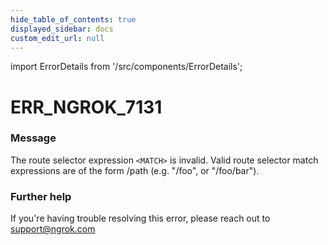 ```yaml
---
hide_table_of_contents: true
displayed_sidebar: docs
custom_edit_url: null
---
```


import ErrorDetails from '/src/components/ErrorDetails';

# ERR_NGROK_7131

### Message
The route selector expression ``<MATCH>`` is invalid. Valid route selector match expressions are of the form /path (e.g. "/foo", or "/foo/bar").

### Further help
If you're having trouble resolving this error, please reach out to [support@ngrok.com](mailto:support@ngrok.com?subject=Help%20with%20ERR_NGROK_7131)

<ErrorDetails error='err_ngrok_7131' />
